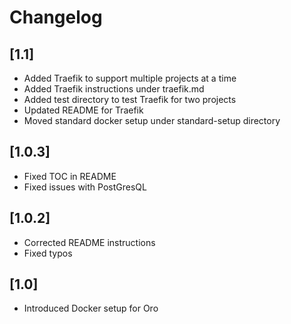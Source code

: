 # Changelog

## [1.1]
- Added Traefik to support multiple projects at a time
- Added Traefik instructions under traefik.md
- Added test directory to test Traefik for two projects
- Updated README for Traefik
- Moved standard docker setup under standard-setup directory

## [1.0.3]
- Fixed TOC in README
- Fixed issues with PostGresQL

## [1.0.2]
- Corrected README instructions
- Fixed typos

## [1.0]
- Introduced Docker setup for Oro

